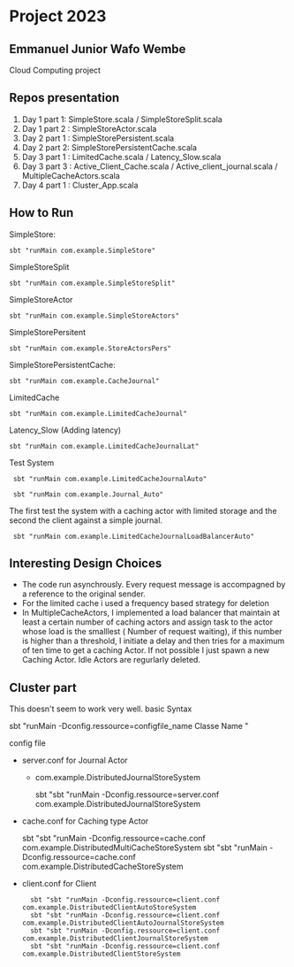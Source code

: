 # Project 2023
## Emmanuel Junior Wafo Wembe
Cloud Computing project
## Repos presentation 
1. Day 1 part 1: SimpleStore.scala / SimpleStoreSplit.scala
2. Day 1 part 2 : SimpleStoreActor.scala
3. Day 2 part 1 : SimpleStorePersistent.scala
4. Day 2 part 2: SimpleStorePersistentCache.scala
2. Day 3 part 1 : LimitedCache.scala / Latency_Slow.scala 
3. Day 3 part 3 : Active_Client_Cache.scala / Active_client_journal.scala / MultipleCacheActors.scala
4. Day 4 part 1 : Cluster_App.scala

## How to Run 

SimpleStore:

    sbt "runMain com.example.SimpleStore"

SimpleStoreSplit

    sbt "runMain com.example.SimpleStoreSplit"
    
SimpleStoreActor

    sbt "runMain com.example.SimpleStoreActors"
    
SimpleStorePersitent

    sbt "runMain com.example.StoreActorsPers"
    
SimpleStorePersistentCache:

    sbt "runMain com.example.CacheJournal"

LimitedCache 

    sbt "runMain com.example.LimitedCacheJournal"

Latency_Slow (Adding latency)
    
    sbt "runMain com.example.LimitedCacheJournalLat"
    
Test System 
 
     sbt "runMain com.example.LimitedCacheJournalAuto"
    
     sbt "runMain com.example.Journal_Auto"
     
The first test the system with a caching actor with limited storage and the second the client against a simple journal.

     sbt "runMain com.example.LimitedCacheJournalLoadBalancerAuto"
     

## Interesting Design Choices 
 
+ The code run asynchrously.  Every request message is accompagned by a reference to the original sender.
+ For the limited cache i used a frequency based strategy for deletion
+ In MultipleCacheActors, I implemented a load balancer that maintain at least a certain number of caching actors and assign task to the actor whose load is the smalllest ( Number of request waiting), if this number is higher than a threshold, I initiate a delay and then tries for a maximum of ten time to get a caching Actor. If not possible I just spawn a new Caching Actor. Idle Actors are regurlarly deleted. 


## Cluster part 
This doesn't seem to work very well. 
basic Syntax 

sbt "runMain -Dconfig.ressource=configfile_name  Classe Name  "

config file 

- server.conf for Journal Actor 
    + com.example.DistributedJournalStoreSystem
        
        sbt "sbt "runMain -Dconfig.ressource=server.conf com.example.DistributedJournalStoreSystem
    
- cache.conf for Caching type Actor 

    sbt "sbt "runMain -Dconfig.ressource=cache.conf com.example.DistributedMultiCacheStoreSystem
    sbt "sbt "runMain -Dconfig.ressource=cache.conf com.example.DistributedCacheStoreSystem
    
- client.conf for Client

        sbt "sbt "runMain -Dconfig.ressource=client.conf com.example.DistributedClientAutoStoreSystem
        sbt "sbt "runMain -Dconfig.ressource=client.conf com.example.DistributedClientAutoJournalStoreSystem
        sbt "sbt "runMain -Dconfig.ressource=client.conf com.example.DistributedClientJournalStoreSystem
        sbt "sbt "runMain -Dconfig.ressource=client.conf com.example.DistributedClientStoreSystem

